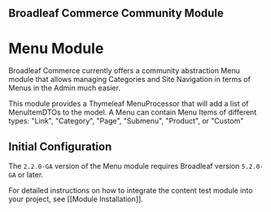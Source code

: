 ## Broadleaf Commerce Community Module

# Menu Module

Broadleaf Commerce currently offers a community abstraction Menu module that allows managing Categories and Site Navigation in
terms of Menus in the Admin much easier.

This module provides a Thymeleaf MenuProcessor that will add a list of MenuItemDTOs to the model. A Menu can contain Menu Items of
different types: "Link", "Category", "Page", "Submenu", "Product", or "Custom"

## Initial Configuration

The `2.2.0-GA` version of the Menu module requires Broadleaf version `5.2.0-GA` or later.

For detailed instructions on how to integrate the content test module into your project, see [[Module Installation]].
